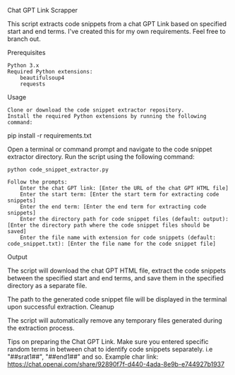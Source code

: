 Chat GPT Link Scrapper

This script extracts code snippets from a chat GPT Link based on specified start and end terms.
I've created this for my own requirements. Feel free to branch out.

Prerequisites

    Python 3.x
    Required Python extensions:
        beautifulsoup4
        requests

Usage

    Clone or download the code snippet extractor repository.
    Install the required Python extensions by running the following command:

pip install -r requirements.txt

Open a terminal or command prompt and navigate to the code snippet extractor directory.
Run the script using the following command:

    python code_snippet_extractor.py

    Follow the prompts:
        Enter the chat GPT link: [Enter the URL of the chat GPT HTML file]
        Enter the start term: [Enter the start term for extracting code snippets]
        Enter the end term: [Enter the end term for extracting code snippets]
        Enter the directory path for code snippet files (default: output): [Enter the directory path where the code snippet files should be saved]
        Enter the file name with extension for code snippets (default: code_snippet.txt): [Enter the file name for the code snippet file]

Output

The script will download the chat GPT HTML file, extract the code snippets between the specified start and end terms, and save them in the specified directory as a separate file.

The path to the generated code snippet file will be displayed in the terminal upon successful extraction.
Cleanup

The script will automatically remove any temporary files generated during the extraction process.

Tips on preparing the Chat GPT Link.
Make sure you entered specific random terms in between chat to identify code snippets separately. i.e "##srat1##", "##end1##" and so.
Example char link: https://chat.openai.com/share/92890f7f-d440-4ada-8e9b-e744927b1937
